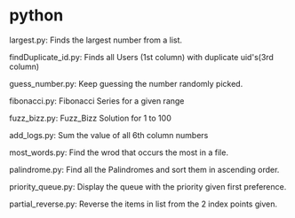 # python

largest.py:
Finds the largest number from a list.

findDuplicate_id.py:
Finds all Users (1st column) with duplicate uid's(3rd column)

guess_number.py:
Keep guessing the number randomly picked.

fibonacci.py:
Fibonacci Series for a given range

fuzz_bizz.py:
Fuzz_Bizz Solution for 1 to 100

add_logs.py:
Sum the value of all 6th column numbers

most_words.py:
Find the wrod that occurs the most in a file.

palindrome.py:
Find all the Palindromes and sort them in ascending order.

priority_queue.py:
Display the queue with the priority given first preference.

partial_reverse.py:
Reverse the items in list from the 2 index points given.
